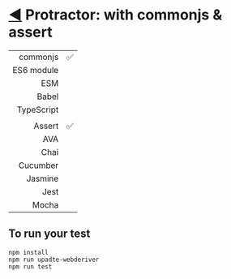 # [:arrow_backward:](https://github.com/xgirma/e2e_test_recipes/tree/master/configuration/protractor) Protractor: with commonjs & assert

|   |  |
|---:|:---|
| commonjs  | :white_check_mark:  |
| ES6 module  |    |
| ESM  |  |
| Babel  |    |
| TypeScript  |   |
|   |   |
| Assert  |  :white_check_mark: |
| AVA  |   |
| Chai  |   |
| Cucumber  |   |
| Jasmine  |  | 
| Jest  |  | 
| Mocha  |  |

## To run your test

    npm install
    npm run upadte-webderiver
    npm run test
